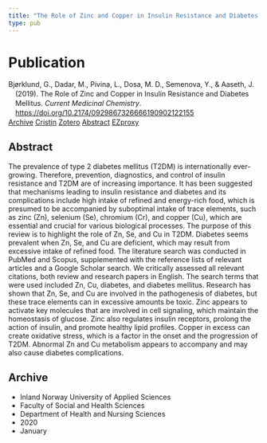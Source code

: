 ```yaml
---
title: "The Role of Zinc and Copper in Insulin Resistance and Diabetes Mellitus"
type: pub
---
```

<h1>Publication</h1>
<article id="csl-bib-container-DTBI7SXM" class="csl-bib-container">
  <div class="csl-bib-body" style="line-height: 1.35; padding-left: 1em; text-indent:-1em;">
  <div class="csl-entry">Bj&#xF8;rklund, G., Dadar, M., Pivina, L., Dosa, M. D., Semenova, Y., &amp; Aaseth, J. (2019). The Role of Zinc and Copper in Insulin Resistance and Diabetes Mellitus. <i>Current Medicinal Chemistry</i>. <a href="https://doi.org/10.2174/0929867326666190902122155">https://doi.org/10.2174/0929867326666190902122155</a></div>
</div>
  <div class="csl-bib-buttons">
    <a href="#taxonomy-article-DTBI7SXM" class="csl-bib-button">Archive</a>
    <a href="https://app.cristin.no/results/show.jsf?id=1785394" alt="Cristin URL" class="csl-bib-button">Cristin</a>
    <a href="http://zotero.org/groups/5022929/items/DTBI7SXM" alt="Zotero URL" class="csl-bib-button">Zotero</a>
    <a href="#abstract-article-DTBI7SXM" class="csl-bib-button">Abstract</a>
    <a href="http://ezproxy.inn.no/login?url=https://doi.org/10.2174/0929867326666190902122155" class="csl-bib-button">EZproxy</a>
  </div>
  <div id="csl-bib-meta-container-DTBI7SXM"></div>
</article>
<div id="csl-bib-meta-DTBI7SXM" class="csl-bib-meta">
  <article id="abstract-article-DTBI7SXM" class="abstract-article">
    <h1>Abstract</h1>
    The prevalence of type 2 diabetes mellitus (T2DM) is internationally ever-growing. Therefore, prevention, diagnostics, and control of insulin resistance and T2DM are of increasing importance. It has been suggested that mechanisms leading to insulin resistance and diabetes and its complications include high intake of refined and energy-rich food, which is presumed to be accompanied by suboptimal intake of trace elements, such as zinc (Zn), selenium (Se), chromium (Cr), and copper (Cu), which are essential and crucial for various biological processes. The purpose of this review is to highlight the role of Zn, Se, and Cu in T2DM. Diabetes seems prevalent when Zn, Se, and Cu are deficient, which may result from excessive intake of refined food. The literature search was conducted in PubMed and Scopus, supplemented with the reference lists of relevant articles and a Google Scholar search. We critically assessed all relevant citations, both review and research papers in English. The search terms that were used included Zn, Cu, diabetes, and diabetes mellitus. Research has shown that Zn, Se, and Cu are involved in the pathogenesis of diabetes, but these trace elements can in excessive amounts be toxic. Zinc appears to activate key molecules that are involved in cell signaling, which maintain the homeostasis of glucose. Zinc also regulates insulin receptors, prolong the action of insulin, and promote healthy lipid profiles. Copper in excess can create oxidative stress, which is a factor in the onset and the progression of T2DM. Abnormal Zn and Cu metabolism appears to accompany and may also cause diabetes complications.
  </article>
  <article id="taxonomy-article-DTBI7SXM" class="taxonomy-article">
    <h1>Archive</h1>
    <ul>
      <li>Inland Norway University of Applied Sciences</li>
      <li>Faculty of Social and Health Sciences</li>
      <li>Department of Health and Nursing Sciences</li>
      <li>2020</li>
      <li>January</li>
    </ul>
  </article>
</div>
